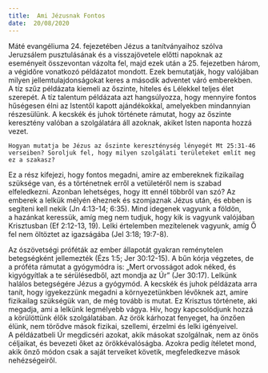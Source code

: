 ```yaml
---
title:  Ami Jézusnak Fontos
date:  20/08/2020
---
```


Máté evangéliuma 24. fejezetében Jézus a tanítványaihoz szólva Jeruzsálem pusztulásának és a visszajövetele előtti napoknak az eseményeit összevontan vázolta fel, majd ezek után a 25. fejezetben három, a végidőre vonatkozó példázatot mondott. Ezek bemutatják, hogy valójában milyen jellemtulajdonságokat keres a második adventet váró emberekben. A tíz szűz példázata kiemeli az őszinte, hiteles és Lélekkel teljes élet szerepét. A tíz talentum példázata azt hangsúlyozza, hogy mennyire fontos hűségesen élni az Istentől kapott ajándékokkal, amelyekben mindannyian részesülünk. A kecskék és juhok története rámutat, hogy az őszinte keresztény valóban a szolgálatára áll azoknak, akiket Isten naponta hozzá vezet.

`Hogyan mutatja be Jézus az őszinte kereszténység lényegét Mt 25:31-46 verseiben? Soroljuk fel, hogy milyen szolgálati területeket említ meg ez a szakasz?`

Ez a rész kifejezi, hogy fontos megadni, amire az embereknek fizikailag szüksége van, és a történetnek erről a vetületéről nem is szabad elfeledkezni. Azonban lehetséges, hogy itt ennél többről van szó? Az emberek a lelkük mélyén éheznek és szomjaznak Jézus után, és ebben is segíteni kell nekik (Jn 4:13-14; 6:35). Mind idegenek vagyunk a földön, a hazánkat keressük, amíg meg nem tudjuk, hogy kik is vagyunk valójában Krisztusban (Ef 2:12-13, 19). Lelki értelemben mezítelenek vagyunk, amíg Ő fel nem öltöztet az igazságába (Jel 3:18; 19:7-8).

Az ószövetségi próféták az ember állapotát gyakran reménytelen betegségként jellemezték (Ézs 1:5; Jer 30:12-15). A bűn kórja végzetes, de a próféta rámutat a gyógymódra is: „Mert orvosságot adok néked, és kigyógyítlak a te sérülésedből, azt mondja az Úr” (Jer 30:17). Lelkünk halálos betegségére Jézus a gyógymód. A kecskék és juhok példázata arra tanít, hogy igyekezzünk megadni a környezetünkben lévőknek azt, amire fizikailag szükségük van, de még tovább is mutat. Ez Krisztus története, aki megadja, ami a lelkünk legmélyebb vágya. Hív, hogy kapcsolódjunk hozzá a körülöttünk élők szolgálatában. Az örök kárhozat fenyeget, ha önzően élünk, nem törődve mások fizikai, szellemi, érzelmi és lelki igényeivel. A példázatbeli Úr megdicséri azokat, akik másokat szolgálnak, nem az önös céljaikat, és bevezeti őket az örökkévalóságba. Azokra pedig ítéletet mond, akik önző módon csak a saját terveiket követik, megfeledkezve mások nehézségeiről.